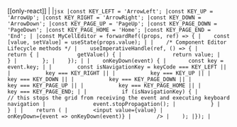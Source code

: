 [[only-react]]
|
|```jsx
|const KEY_LEFT = 'ArrowLeft';
|const KEY_UP = 'ArrowUp';
|const KEY_RIGHT = 'ArrowRight';
|const KEY_DOWN = 'ArrowDown';
|const KEY_PAGE_UP = 'PageUp';
|const KEY_PAGE_DOWN = 'PageDown';
|const KEY_PAGE_HOME = 'Home';
|const KEY_PAGE_END = 'End';
|
|const MyCellEditor = forwardRef((props, ref) => {
|    const [value, setValue] = useState(props.value);
|
|    /* Component Editor Lifecycle methods */
|    useImperativeHandle(ref, () => {
|        return {
|            getValue() {
|                return value;
|            }
|        };
|    });
|
|    onKeyDown(event) {
|       const key = event.key;
|
|        const isNavigationKey = keyCode === KEY_LEFT ||
|           key === KEY_RIGHT ||
|           key === KEY_UP ||
|           key === KEY_DOWN ||
|           key === KEY_PAGE_DOWN ||
|           key === KEY_PAGE_UP ||
|           key === KEY_PAGE_HOME ||
|           key === KEY_PAGE_END;
|
|           if (isNavigationKey) {
|               // this stops the grid from receiving the event and executing keyboard navigation
|               event.stopPropagation();
|           }
|    }
|
|    return (
|        <input value={value}
|               onKeyDown={event => onKeyDown(event)}
|        />
|    );
|});
|```
